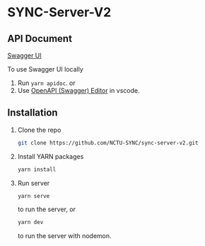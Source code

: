 # SYNC-Server-V2

## API Document

[Swagger UI](https://nctu-sync.github.io/sync-server-v2/)

To use Swagger UI locally

1. Run `yarn apidoc`.
or
2. Use [OpenAPI (Swagger) Editor](https://marketplace.visualstudio.com/items?itemName=42Crunch.vscode-openapi) in vscode.

## Installation

1. Clone the repo

    ```sh
    git clone https://github.com/NCTU-SYNC/sync-server-v2.git
    ```

2. Install YARN packages

    ```sh
    yarn install
    ```

3. Run server

    ```sh
    yarn serve
    ```

    to run the server, or

    ```sh
    yarn dev
    ```

    to run the server with nodemon.
